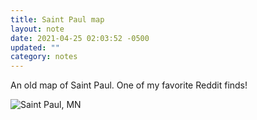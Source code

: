 ```yaml
---
title: Saint Paul map
layout: note
date: 2021-04-25 02:03:52 -0500
updated: ""
category: notes
---
```

An old map of Saint Paul. One of my favorite Reddit finds!

![Saint Paul, MN](https://timculverhouse.com/assets/img/43ca6e7b-4dc6-4ea7-b1d2-a535a0874018.jpeg)